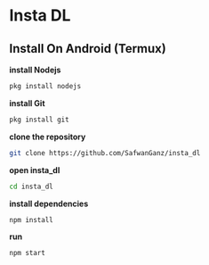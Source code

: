 # Insta DL

## Install On Android (Termux)

**install Nodejs**
```bash
pkg install nodejs
```

**install Git**
```bash
pkg install git
```

**clone the repository**
```bash
git clone https://github.com/SafwanGanz/insta_dl
```

**open insta_dl**
```bash
cd insta_dl
```

**install dependencies**
```bash
npm install
```

**run**
```bash
npm start
```

